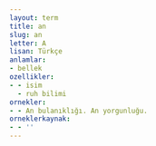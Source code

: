 ```yaml
---
layout: term
title: an
slug: an
letter: A
lisan: Türkçe
anlamlar:
- bellek
ozellikler:
- - isim
  - ruh bilimi
ornekler:
- - An bulanıklığı. An yorgunluğu.
orneklerkaynak:
- - ''
---
```

